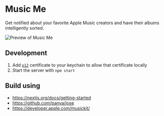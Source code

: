 # Music Me

Get notified about your favorite Apple Music creators and have their albums intelligently
sorted.

![Preview of Music Me](./preview.png)

## Development

1. Add [`p12`](./certs/dev.p12) certificate to your keychain to allow that certificate
   locally
2. Start the server with `npm start`

## Build using

- https://nextjs.org/docs/getting-started
- https://github.com/panva/jose
- https://developer.apple.com/musickit/

